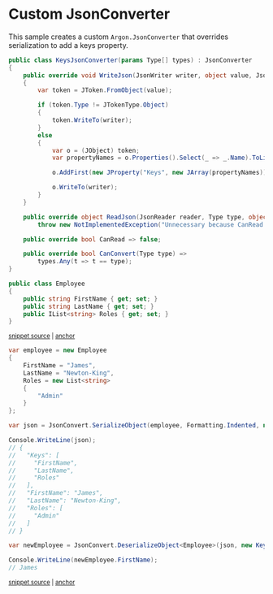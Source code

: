 # Custom JsonConverter

This sample creates a custom `Argon.JsonConverter` that overrides serialization to add a keys property.

<!-- snippet: CustomJsonConverterTypes -->
<a id='snippet-CustomJsonConverterTypes'></a>
```cs
public class KeysJsonConverter(params Type[] types) : JsonConverter
{
    public override void WriteJson(JsonWriter writer, object value, JsonSerializer serializer)
    {
        var token = JToken.FromObject(value);

        if (token.Type != JTokenType.Object)
        {
            token.WriteTo(writer);
        }
        else
        {
            var o = (JObject) token;
            var propertyNames = o.Properties().Select(_ => _.Name).ToList();

            o.AddFirst(new JProperty("Keys", new JArray(propertyNames)));

            o.WriteTo(writer);
        }
    }

    public override object ReadJson(JsonReader reader, Type type, object existingValue, JsonSerializer serializer) =>
        throw new NotImplementedException("Unnecessary because CanRead is false. The type will skip the converter.");

    public override bool CanRead => false;

    public override bool CanConvert(Type type) =>
        types.Any(t => t == type);
}

public class Employee
{
    public string FirstName { get; set; }
    public string LastName { get; set; }
    public IList<string> Roles { get; set; }
}
```
<sup><a href='/src/ArgonTests/Documentation/Samples/Serializer/CustomJsonConverter.cs#L7-L46' title='Snippet source file'>snippet source</a> | <a href='#snippet-CustomJsonConverterTypes' title='Start of snippet'>anchor</a></sup>
<!-- endSnippet -->

<!-- snippet: CustomJsonConverterUsage -->
<a id='snippet-CustomJsonConverterUsage'></a>
```cs
var employee = new Employee
{
    FirstName = "James",
    LastName = "Newton-King",
    Roles = new List<string>
    {
        "Admin"
    }
};

var json = JsonConvert.SerializeObject(employee, Formatting.Indented, new KeysJsonConverter(typeof(Employee)));

Console.WriteLine(json);
// {
//   "Keys": [
//     "FirstName",
//     "LastName",
//     "Roles"
//   ],
//   "FirstName": "James",
//   "LastName": "Newton-King",
//   "Roles": [
//     "Admin"
//   ]
// }

var newEmployee = JsonConvert.DeserializeObject<Employee>(json, new KeysJsonConverter(typeof(Employee)));

Console.WriteLine(newEmployee.FirstName);
// James
```
<sup><a href='/src/ArgonTests/Documentation/Samples/Serializer/CustomJsonConverter.cs#L51-L84' title='Snippet source file'>snippet source</a> | <a href='#snippet-CustomJsonConverterUsage' title='Start of snippet'>anchor</a></sup>
<!-- endSnippet -->
